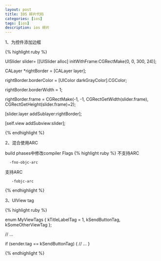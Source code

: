 ```yaml
---
layout: post
title: IOS 碎片代码
categories: [ios]
tags: [ios]
description: ios 碎片
---
```


1、为控件添加边框

{% highlight ruby %}

UISlider slider= [[UISlider alloc] initWithFrame:CGRectMake(0, 0, 300, 24)];

CALayer *rightBorder = [CALayer layer];

rightBorder.borderColor = [UIColor darkGrayColor].CGColor;

rightBorder.borderWidth = 1;

rightBorder.frame = CGRectMake(-1, -1, CGRectGetWidth(slider.frame), 
                                   CGRectGetHeight(slider.frame)+2);

[slider.layer addSublayer:rightBorder];

[self.view addSubview:slider];

{% endhighlight %}

2、混合使用ARC

build phases中修改compiler Flags
{% highlight ruby %}
不支持ARC

      -fno-objc-arc

支持ARC

       -fobjc-arc

{% endhighlight %}

3、UIView tag

{% highlight ruby %}

enum MyViewTags {
    kTitleLabelTag = 1,
    kSendButtonTag,
    kSomeOtherViewTag
};

// ...

if (sender.tag == kSendButtonTag) {
    // ...
}

{% endhighlight %}
